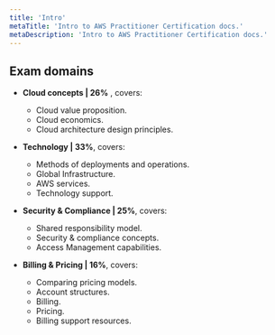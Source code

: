 ```yaml
---
title: 'Intro'
metaTitle: 'Intro to AWS Practitioner Certification docs.'
metaDescription: 'Intro to AWS Practitioner Certification docs.'
---
```


## Exam domains

- **Cloud concepts | 26%** , covers:

  - Cloud value proposition.
  - Cloud economics.
  - Cloud architecture design principles.

- **Technology | 33%**, covers:

  - Methods of deployments and operations.
  - Global Infrastructure.
  - AWS services.
  - Technology support.

- **Security & Compliance | 25%**, covers:

  - Shared responsibility model.
  - Security & compliance concepts.
  - Access Management capabilities.

- **Billing & Pricing | 16%**, covers:
  - Comparing pricing models.
  - Account structures.
  - Billing.
  - Pricing.
  - Billing support resources.
